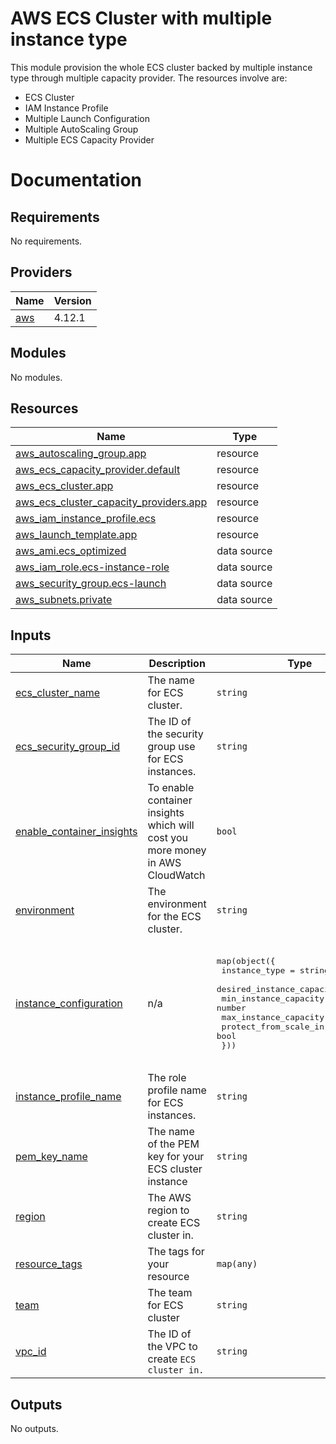 # AWS ECS Cluster with multiple instance type

This module provision the whole ECS cluster backed by multiple instance type
through multiple capacity provider. The resources involve are:

- ECS Cluster
- IAM Instance Profile
- Multiple Launch Configuration
- Multiple AutoScaling Group
- Multiple ECS Capacity Provider

# Documentation

<!-- BEGINNING OF PRE-COMMIT-TERRAFORM DOCS HOOK -->
## Requirements

No requirements.

## Providers

| Name | Version |
|------|---------|
| <a name="provider_aws"></a> [aws](#provider\_aws) | 4.12.1 |

## Modules

No modules.

## Resources

| Name | Type |
|------|------|
| [aws_autoscaling_group.app](https://registry.terraform.io/providers/hashicorp/aws/latest/docs/resources/autoscaling_group) | resource |
| [aws_ecs_capacity_provider.default](https://registry.terraform.io/providers/hashicorp/aws/latest/docs/resources/ecs_capacity_provider) | resource |
| [aws_ecs_cluster.app](https://registry.terraform.io/providers/hashicorp/aws/latest/docs/resources/ecs_cluster) | resource |
| [aws_ecs_cluster_capacity_providers.app](https://registry.terraform.io/providers/hashicorp/aws/latest/docs/resources/ecs_cluster_capacity_providers) | resource |
| [aws_iam_instance_profile.ecs](https://registry.terraform.io/providers/hashicorp/aws/latest/docs/resources/iam_instance_profile) | resource |
| [aws_launch_template.app](https://registry.terraform.io/providers/hashicorp/aws/latest/docs/resources/launch_template) | resource |
| [aws_ami.ecs_optimized](https://registry.terraform.io/providers/hashicorp/aws/latest/docs/data-sources/ami) | data source |
| [aws_iam_role.ecs-instance-role](https://registry.terraform.io/providers/hashicorp/aws/latest/docs/data-sources/iam_role) | data source |
| [aws_security_group.ecs-launch](https://registry.terraform.io/providers/hashicorp/aws/latest/docs/data-sources/security_group) | data source |
| [aws_subnets.private](https://registry.terraform.io/providers/hashicorp/aws/latest/docs/data-sources/subnets) | data source |

## Inputs

| Name | Description | Type | Default | Required |
|------|-------------|------|---------|:--------:|
| <a name="input_ecs_cluster_name"></a> [ecs\_cluster\_name](#input\_ecs\_cluster\_name) | The name for ECS cluster. | `string` | n/a | yes |
| <a name="input_ecs_security_group_id"></a> [ecs\_security\_group\_id](#input\_ecs\_security\_group\_id) | The ID of the security group use for ECS instances. | `string` | n/a | yes |
| <a name="input_enable_container_insights"></a> [enable\_container\_insights](#input\_enable\_container\_insights) | To enable container insights which will cost you more money in AWS CloudWatch | `bool` | `false` | no |
| <a name="input_environment"></a> [environment](#input\_environment) | The environment for the ECS cluster. | `string` | `"stag"` | no |
| <a name="input_instance_configuration"></a> [instance\_configuration](#input\_instance\_configuration) | n/a | <pre>map(object({<br>    instance_type             = string<br>    desired_instance_capacity = number<br>    min_instance_capacity     = number<br>    max_instance_capacity     = number<br>    protect_from_scale_in     = bool<br>  }))</pre> | <pre>{<br>  "t3-micro": {<br>    "desired_instance_capacity": 1,<br>    "instance_type": "t2.micro",<br>    "max_instance_capacity": 2,<br>    "min_instance_capacity": 1,<br>    "protect_from_scale_in": true<br>  }<br>}</pre> | no |
| <a name="input_instance_profile_name"></a> [instance\_profile\_name](#input\_instance\_profile\_name) | The role profile name for ECS instances. | `string` | n/a | yes |
| <a name="input_pem_key_name"></a> [pem\_key\_name](#input\_pem\_key\_name) | The name of the PEM key for your ECS cluster instance | `string` | `"pem-key-infra"` | no |
| <a name="input_region"></a> [region](#input\_region) | The AWS region to create ECS cluster in. | `string` | `"ap-southeast-1"` | no |
| <a name="input_resource_tags"></a> [resource\_tags](#input\_resource\_tags) | The tags for your resource | `map(any)` | n/a | yes |
| <a name="input_team"></a> [team](#input\_team) | The team for ECS cluster | `string` | n/a | yes |
| <a name="input_vpc_id"></a> [vpc\_id](#input\_vpc\_id) | The ID of the VPC to create `ECS cluster in.` | `string` | n/a | yes |

## Outputs

No outputs.
<!-- END OF PRE-COMMIT-TERRAFORM DOCS HOOK --
